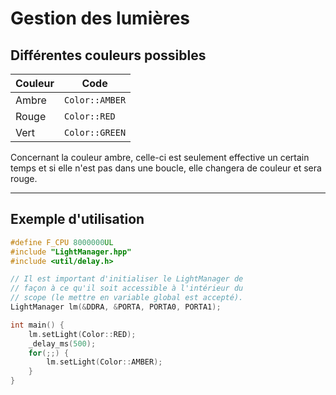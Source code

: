 <h1>Gestion des lumières</h1>

<h2>Différentes couleurs possibles</h2>


| Couleur | Code           |
|---------|----------------|
| Ambre   | `Color::AMBER` |
| Rouge   | `Color::RED`   |
| Vert    | `Color::GREEN` |

Concernant la couleur ambre, celle-ci est seulement effective un certain temps et si elle n'est pas dans une boucle, elle changera de couleur et sera rouge.

<hr>
<h2>Exemple d'utilisation</h2>

```cpp
#define F_CPU 8000000UL
#include "LightManager.hpp"
#include <util/delay.h>

// Il est important d'initialiser le LightManager de
// façon à ce qu'il soit accessible à l'intérieur du
// scope (le mettre en variable global est accepté).
LightManager lm(&DDRA, &PORTA, PORTA0, PORTA1);

int main() {
    lm.setLight(Color::RED);
    _delay_ms(500);
    for(;;) {
        lm.setLight(Color::AMBER);
    }
}
```

